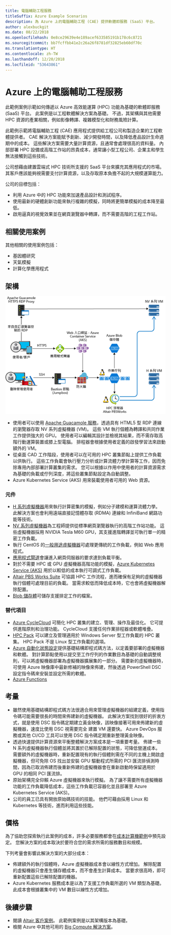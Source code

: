 ```yaml
---
title: 電腦輔助工程服務
titleSuffix: Azure Example Scenarios
description: 為 Azure 上的電腦輔助工程 (CAE) 提供軟體即服務 (SaaS) 平台。
author: alexbuckgit
ms.date: 08/22/2018
ms.openlocfilehash: 0e8ce29639e4e189acef633585191b178c6c8721
ms.sourcegitcommit: bb7fcffbb41e2c26a26f8781df32825eb60df70c
ms.translationtype: HT
ms.contentlocale: zh-TW
ms.lasthandoff: 12/20/2018
ms.locfileid: "53643861"
---
```

# <a name="a-computer-aided-engineering-service-on-azure"></a>Azure 上的電腦輔助工程服務

此範例案例示範如何傳遞以 Azure 高效能運算 (HPC) 功能為基礎的軟體即服務 (SaaS) 平台。 此案例是以工程軟體解決方案為基礎。 不過，其架構與其他需要 HPC 資源的產業相關，例如影像轉譯、複雜模型化和財務風險計算。

此範例示範將電腦輔助工程 (CAE) 應用程式提供給工程公司和製造企業的工程軟體提供者。 CAE 解決方案能賦予創新、減少開發時間，以及降低產品設計生命週期中的成本。 這些解決方案需要大量計算資源，且通常會處理很高的資料量。 內部部署 HPC 設備或高階工作站的昂貴成本，通常讓小型工程公司、企業主和學生無法接觸到這些技術。

公司想藉由建置雲端式 HPC 技術所支援的 SaaS 平台來擴充其應用程式的市場。 其客戶應該能夠視需要支付計算資源，以及存取原本負擔不起的大規模運算能力。

公司的目標包括：

- 利用 Azure 中的 HPC 功能來加速產品設計和測試程序。
- 使用最新的硬體創新功能來執行複雜的模擬，同時將更簡單模擬的成本降至最低。
- 啟用逼真的視覺效果並在網頁瀏覽器中轉譯，而不需要高階的工程工作站。

## <a name="relevant-use-cases"></a>相關使用案例

其他相關的使用案例包括：

- 基因體研究
- 天氣模擬
- 計算化學應用程式

## <a name="architecture"></a>架構

![啟用 HPC 功能的 SaaS 解決方案架構][architecture]

- 使用者可以使用 [Apache Guacamole 服務](https://guacamole.apache.org/)，透過具有 HTML5 型 RDP 連線的瀏覽器存取 NV 系列虛擬機器 (VM)。 這些 VM 執行個體為轉譯和共同作業工作提供強大的 GPU。 使用者可以編輯其設計並檢視其結果，而不需存取高階行動運算裝置或膝上型電腦。 排程器會根據使用者定義的啟發學習法來啟動額外的 VM。
- 從桌面 CAD 工作階段，使用者可以在可用的 HPC 叢集節點上提供工作負載以供執行。 這些工作負載會執行壓力分析或計算流體力學計算等工作，因而免除專用內部部署計算叢集的需求。 您可以根據以作用中使用者的計算資源需求為基礎的負載或佇列深度，將這些叢集節點設定為自動調整。
- Azure Kubernetes Service (AKS) 用來裝載使用者可用的 Web 資源。

### <a name="components"></a>元件

- [H 系列虛擬機器](/azure/virtual-machines/linux/sizes-hpc)用來執行計算密集的模擬，例如分子建模和運算流體力學。 此解決方案也會利用遠端直接記憶體存取 (RDMA) 連線和 InfiniBand 網路功能等技術。
- [NV 系列虛擬機器](/azure/virtual-machines/windows/sizes-gpu)為工程師提供從標準網頁瀏覽器執行的高階工作站功能。 這些虛擬機器採用 NVIDIA Tesla M60 GPU，其支援進階轉譯並可執行單一的精密工作負載。
- 執行 CentOS 的[一般用途虛擬機器](/azure/virtual-machines/linux/sizes-general)可處理更傳統的工作負載，例如 Web 應用程式。
- [應用程式閘道](/azure/application-gateway/overview)會讓進入網頁伺服器的要求達到負載平衡。
- 對於不需要 HPC 或 GPU 虛擬機器高階功能的模擬，[Azure Kubernetes Service (AKS)](/azure/aks/intro-kubernetes) 用於以較低的成本執行可調式工作負載。
- [Altair PBS Works Suite](https://www.pbsworks.com/PBSProduct.aspx?n=PBS-Works-Suite&c=Overview-and-Capabilities) 可協調 HPC 工作流程，進而確保有足夠的虛擬機器執行個體可處理目前的負載。 當需求較低而降低成本時，它也會將虛擬機器解除配置。
- [Blob 儲存體](/azure/storage/blobs/storage-blobs-introduction)可儲存支援排定工作的檔案。

### <a name="alternatives"></a>替代項目

- [Azure CycleCloud](/azure/cyclecloud/overview) 可簡化 HPC 叢集的建立、管理、操作及最佳化。 它可提供進階原則和治理功能。 CycleCloud 支援任何作業排程器或軟體堆疊。
- [HPC Pack](/azure/virtual-machines/windows/hpcpack-cluster-options) 可以建立及管理適用於 Windows Server 型工作負載的 HPC 叢集。 HPC Pack 不是 Linux 型工作負載的選項。
- [Azure 自動化狀態設定](/azure/automation/automation-dsc-overview)提供基礎結構即程式碼方法，以定義要部署的虛擬機器和軟體。 對計算節點使用以提交至工作佇列的作業數目為基礎的自動調整規則，可以將虛擬機器部署為虛擬機器擴展集的一部分。 需要新的虛擬機器時，可使用 Azure 映像庫中最新修補的映像來佈建，然後透過 PowerShell DSC 設定指令碼來安裝並設定所需的軟體。
- [Azure Functions](/azure/azure-functions/functions-overview)

## <a name="considerations"></a>考量

- 雖然使用基礎結構即程式碼方法很適合用來管理虛擬機器的組建定義，使用指令碼可能需要很長的時間來佈建新的虛擬機器。 此解決方案找到很好的折衷方式，就是使用 DSC 指令碼定期建立黃金映像，該映像接著可用來佈建新的虛擬機器，速度比使用 DSC 視需要完全 建置 VM 還要快。 Azure DevOps 服務或其他 CI/CD 工具可以使用 DSC 指令碼定期重新整理黃金映像。
- 透過快速提供計算資源來平衡整體解決方案成本是一項重要考量。 佈建一些 N 系列虛擬機器執行個體並將其置於已解除配置的狀態，可降低營運成本。 需要額外的虛擬機器時，重新配置現有的執行個體則需在不同的主機上開啟虛擬機器，但可免除 OS 找出並安裝 GPU 驅動程式所需的 PCI 匯流排偵測時間，因為已取消佈建而後重新佈建的虛擬機器會在重新啟動時保留適用於 GPU 的相同 PCI 匯流排。
- 原始架構完全仰賴 Azure 虛擬機器來執行模擬。 為了讓不需要所有虛擬機器功能的工作負載降低成本，這些工作負載已容器化並且部署至 Azure Kubernetes Service (AKS)。
- 公司的員工已具有開放原始碼技術的技能。 他們可藉由採用 Linux 和 Kubernetes 等技術，進而利用這些技能。

## <a name="pricing"></a>價格

為了協助您探索執行此案例的成本，許多必要服務都會在[成本計算機範例][calculator]中預先設定。 您解決方案的成本取決於要符合您的需求所需的服務數目和規模。

下列考量會影響此解決方案的大部分成本：

- 佈建額外的執行個體時，Azure 虛擬機器成本會以線性方式增加。 解除配置的虛擬機器只會產生儲存體成本，而不會產生計算成本。 當要求很高時，即可重新配置這些已解除配置的機器。
- Azure Kubernetes 服務成本是以為了支援工作負載所選的 VM 類型為基礎。 此成本會根據叢集中的 VM 數目以線性方式增加。

## <a name="next-steps"></a>後續步驟

- 閱讀 [Altair 客戶案例][source-document]。 此範例案例是以其架構版本為基礎。
- 檢閱 Azure 中其他可用的 [Big Compute 解決方案](https://azure.microsoft.com/solutions/big-compute)。

<!-- links -->
[architecture]: ./media/architecture-hpc-saas.png
[source-document]: https://customers.microsoft.com/story/altair-manufacturing-azure
[calculator]: https://azure.com/e/3cb9ccdc893f41ffbcdb00c328178ccf
